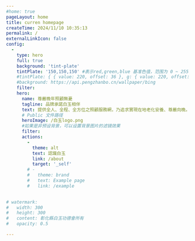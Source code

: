 ```yaml
---
#home: true
pageLayout: home
title: curren homepage
createTime: 2024/11/10 10:35:13
permalink: /
externalLinkIcon: false
config:
  -
    type: hero
    full: true
    background: 'tint-plate'
    tintPlate: '150,150,150' #表示red,green,blue 基准色值，范围为 0 ~ 255
    #tintPlate: { { value: 220, offset: 36 }, g: { value: 220, offset: 36 }, b: { value: 220, offset: 36 } }
    #background: https://api.pengzhanbo.cn/wallpaper/bing    
    filter: 
    hero:
      name: 尊嚴晚年照顧無憂
      tagline: 品牌承諾白玉相伴
      text: 提供全人、全程、全方位之照顧服務網，乃追求實現在地老化安養、尊嚴向晚。
      # Public 文件路径
      heroImage: /白玉logo.png
      #如果是非预设背景，可以设置背景图片的滤镜效果
      filter: 
      actions:
        -
          theme: alt
          text: 認識白玉
          link: /about
          target: '_self'
        # -
        #   theme: brand
        #   text: Example page
        #   link: /example
        

# watermark:
#   width: 300
#   height: 300
#   content: 彰化縣白玉功德會所有
#   opacity: 0.5

---
```


<style>

@media screen and (max-width: 500px) {
  .content .hero-name, .content .hero-tagline{
    font-size: 34px;
    display: block;
  }

  .content .hero-text{
    color: #ffffff;
    font-size: 19px;
  }
}

.content .hero-text{
  color: #ffffff;
}



</style>